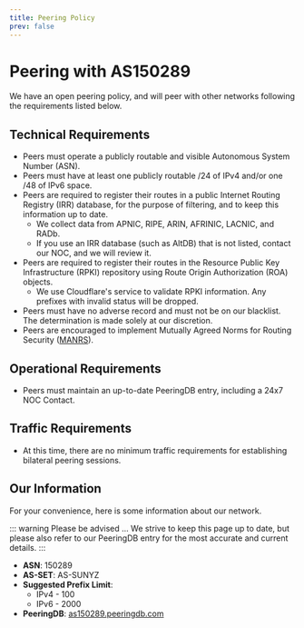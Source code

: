 ```yaml
---
title: Peering Policy
prev: false
---
```


# Peering with AS150289

We have an open peering policy, and will peer with other networks following the requirements listed below.

## Technical Requirements

- Peers must operate a publicly routable and visible Autonomous System Number (ASN).
- Peers must have at least one publicly routable /24 of IPv4 and/or one /48 of IPv6 space.
- Peers are required to register their routes in a public Internet Routing Registry (IRR) database, for the purpose of filtering, and to keep this information up to date.
  - We collect data from APNIC, RIPE, ARIN, AFRINIC, LACNIC, and RADb.
  - If you use an IRR database (such as AltDB) that is not listed, contact our NOC, and we will review it. 
- Peers are required to register their routes in the Resource Public Key Infrastructure (RPKI) repository using Route Origin Authorization (ROA) objects.
  - We use Cloudflare's service to validate RPKI information. Any prefixes with invalid status will be dropped.
- Peers must have no adverse record and must not be on our blacklist. The determination is made solely at our discretion.
- Peers are encouraged to implement Mutually Agreed Norms for Routing Security ([MANRS](https://manrs.org)).

## Operational Requirements

- Peers must maintain an up-to-date PeeringDB entry, including a 24x7 NOC Contact.

## Traffic Requirements

- At this time, there are no minimum traffic requirements for establishing bilateral peering sessions.

## Our Information

For your convenience, here is some information about our network.

::: warning Please be advised ...
We strive to keep this page up to date, but please also refer to our PeeringDB entry for the most accurate and current details.
:::

- **ASN**: 150289
- **AS-SET**: AS-SUNYZ
- **Suggested Prefix Limit**:
  - IPv4 - 100
  - IPv6 - 2000
- **PeeringDB**: [as150289.peeringdb.com](https://www.peeringdb.com/asn/150289)